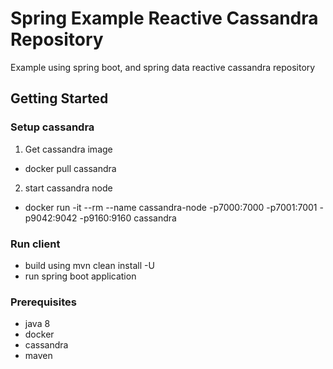 # Spring Example Reactive Cassandra Repository

Example using spring boot, and spring data reactive cassandra repository

## Getting Started

### Setup cassandra
1. Get cassandra image
* docker pull cassandra

2. start cassandra node
* docker run -it --rm --name cassandra-node -p7000:7000 -p7001:7001 -p9042:9042 -p9160:9160 cassandra

### Run client
* build using mvn clean install -U
* run spring boot application

### Prerequisites

* java 8
* docker
* cassandra
* maven